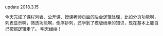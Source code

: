 update 2018.3.15
<p>
今天完成了课程列表、公开课、授课老师页面的后台逻辑处理，比如分页功能啊，列表显示啊，筛选功能啊，倒序排列，还学到了模版继承的知识，现在基本上能自己按照逻辑走了。
明天继续！
</p>